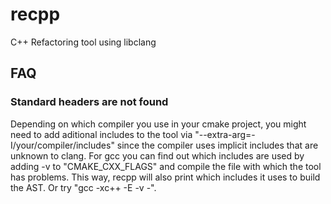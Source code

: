 # recpp
C++ Refactoring tool using libclang


## FAQ

### Standard headers are not found
Depending on which compiler you use in your cmake project, you might need to add aditional includes to the tool via "--extra-arg=-I/your/compiler/includes" since the compiler uses implicit includes that are unknown to clang. For gcc you can find out which includes are used by adding -v to "CMAKE_CXX_FLAGS" and compile the file with which the tool has problems. This way, recpp will also print which includes it uses to build the AST. Or try "gcc -xc++ -E -v -".
